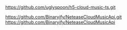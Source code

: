 https://github.com/uglyspoon/h5-cloud-music-ts.git

https://github.com/Binaryify/NeteaseCloudMusicApi.git
https://github.com/Binaryify/NeteaseCloudMusicApi